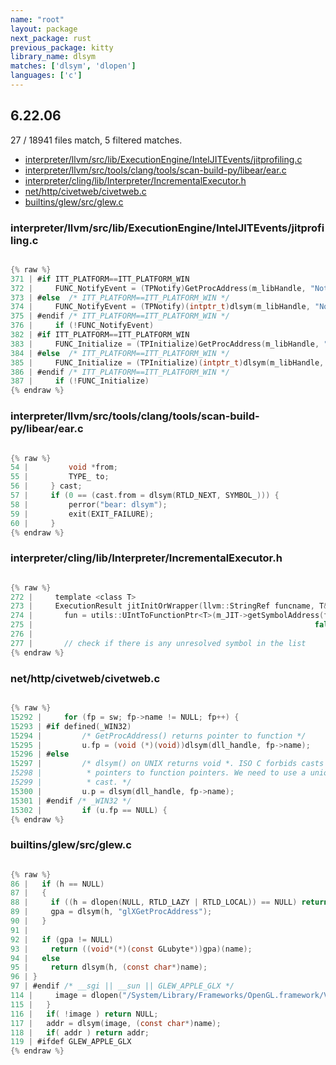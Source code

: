 ```yaml
---
name: "root"
layout: package
next_package: rust
previous_package: kitty
library_name: dlsym
matches: ['dlsym', 'dlopen']
languages: ['c']
---
```

## 6.22.06
27 / 18941 files match, 5 filtered matches.

 - [interpreter/llvm/src/lib/ExecutionEngine/IntelJITEvents/jitprofiling.c](#interpreterllvmsrclibexecutionengineinteljiteventsjitprofilingc)
 - [interpreter/llvm/src/tools/clang/tools/scan-build-py/libear/ear.c](#interpreterllvmsrctoolsclangtoolsscan-build-pylibearearc)
 - [interpreter/cling/lib/Interpreter/IncrementalExecutor.h](#interpreterclinglibinterpreterincrementalexecutorh)
 - [net/http/civetweb/civetweb.c](#nethttpcivetwebcivetwebc)
 - [builtins/glew/src/glew.c](#builtinsglewsrcglewc)

### interpreter/llvm/src/lib/ExecutionEngine/IntelJITEvents/jitprofiling.c

```c

{% raw %}
371 | #if ITT_PLATFORM==ITT_PLATFORM_WIN
372 |     FUNC_NotifyEvent = (TPNotify)GetProcAddress(m_libHandle, "NotifyEvent");
373 | #else  /* ITT_PLATFORM==ITT_PLATFORM_WIN */
374 |     FUNC_NotifyEvent = (TPNotify)(intptr_t)dlsym(m_libHandle, "NotifyEvent");
375 | #endif /* ITT_PLATFORM==ITT_PLATFORM_WIN */
376 |     if (!FUNC_NotifyEvent) 
382 | #if ITT_PLATFORM==ITT_PLATFORM_WIN
383 |     FUNC_Initialize = (TPInitialize)GetProcAddress(m_libHandle, "Initialize");
384 | #else  /* ITT_PLATFORM==ITT_PLATFORM_WIN */
385 |     FUNC_Initialize = (TPInitialize)(intptr_t)dlsym(m_libHandle, "Initialize");
386 | #endif /* ITT_PLATFORM==ITT_PLATFORM_WIN */
387 |     if (!FUNC_Initialize) 
{% endraw %}

```
### interpreter/llvm/src/tools/clang/tools/scan-build-py/libear/ear.c

```c

{% raw %}
54 |         void *from;                                                            \
55 |         TYPE_ to;                                                              \
56 |     } cast;                                                                    \
57 |     if (0 == (cast.from = dlsym(RTLD_NEXT, SYMBOL_))) {                        \
58 |         perror("bear: dlsym");                                                 \
59 |         exit(EXIT_FAILURE);                                                    \
60 |     }                                                                          \
{% endraw %}

```
### interpreter/cling/lib/Interpreter/IncrementalExecutor.h

```c

{% raw %}
272 |     template <class T>
273 |     ExecutionResult jitInitOrWrapper(llvm::StringRef funcname, T& fun) const {
274 |       fun = utils::UIntToFunctionPtr<T>(m_JIT->getSymbolAddress(funcname,
275 |                                                               false /*dlsym*/));
276 | 
277 |       // check if there is any unresolved symbol in the list
{% endraw %}

```
### net/http/civetweb/civetweb.c

```c

{% raw %}
15292 | 	for (fp = sw; fp->name != NULL; fp++) {
15293 | #if defined(_WIN32)
15294 | 		/* GetProcAddress() returns pointer to function */
15295 | 		u.fp = (void (*)(void))dlsym(dll_handle, fp->name);
15296 | #else
15297 | 		/* dlsym() on UNIX returns void *. ISO C forbids casts of data
15298 | 		 * pointers to function pointers. We need to use a union to make a
15299 | 		 * cast. */
15300 | 		u.p = dlsym(dll_handle, fp->name);
15301 | #endif /* _WIN32 */
15302 | 		if (u.fp == NULL) {
{% endraw %}

```
### builtins/glew/src/glew.c

```c

{% raw %}
86 |   if (h == NULL)
87 |   {
88 |     if ((h = dlopen(NULL, RTLD_LAZY | RTLD_LOCAL)) == NULL) return NULL;
89 |     gpa = dlsym(h, "glXGetProcAddress");
90 |   }
91 | 
92 |   if (gpa != NULL)
93 |     return ((void*(*)(const GLubyte*))gpa)(name);
94 |   else
95 |     return dlsym(h, (const char*)name);
96 | }
97 | #endif /* __sgi || __sun || GLEW_APPLE_GLX */
114 |     image = dlopen("/System/Library/Frameworks/OpenGL.framework/Versions/Current/OpenGL", RTLD_LAZY);
115 |   }
116 |   if( !image ) return NULL;
117 |   addr = dlsym(image, (const char*)name);
118 |   if( addr ) return addr;
119 | #ifdef GLEW_APPLE_GLX
{% endraw %}

```